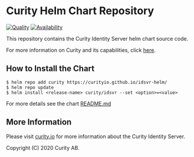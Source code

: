 # Curity Helm Chart Repository

[![Quality](https://img.shields.io/badge/quality-test-yellow)](https://curity.io/resources/code-examples/status/)
[![Availability](https://img.shields.io/badge/availability-source-blue)](https://curity.io/resources/code-examples/status/)

This repository contains the Curity Identity Server helm chart source code. 

For more information on Curity and its capabilities, click [here](https://curity.io).

## How to Install the Chart

```console
$ helm repo add curity https://curityio.github.io/idsvr-helm/
$ helm repo update
$ helm install <release-name> curity/idsvr --set <option>=<value>
```

For more details see the chart [README.md](/idsvr/README.md)


## More Information

Please visit [curity.io](https://curity.io/)  for more information about the Curity Identity Server.

Copyright (C) 2020 Curity AB.
